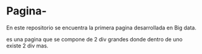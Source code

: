 # Pagina-
En este repositorio se encuentra la primera pagina desarrollada en Big data.

es una pagina que se compone de 2 div grandes donde dentro de uno existe 2 div mas.

